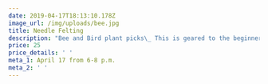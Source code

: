 ```yaml
---
date: 2019-04-17T18:13:10.178Z
image_url: /img/uploads/bee.jpg
title: Needle Felting
description: "Bee and Bird plant picks\_ This is geared to the beginner."
price: 25
price_details: ' '
meta_1: April 17 from 6-8 p.m.
meta_2: ' '
---
```



